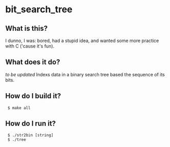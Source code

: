 # bit_search_tree

## What is this?
I dunno, I was: bored, had a stupid idea, and wanted some more practice with C ('cause it's fun).

## What does it do?
*to be updated*
Indexs data in a binary search tree based the sequence of its bits.

## How do I build it?
```
 $ make all
```

## How do I run it?
```
 $ ./str2bin [string]
 $ ./tree
```
